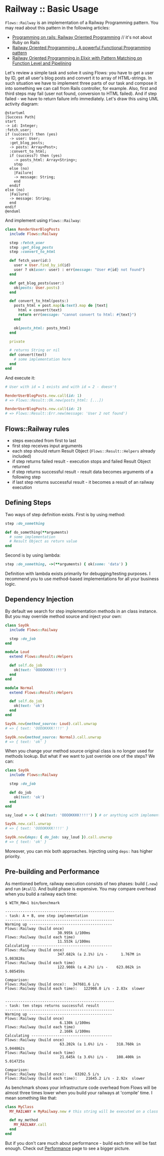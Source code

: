 # Railway :: Basic Usage

`Flows::Railway` is an implementation of a Railway Programming pattern. You may read about this pattern in the following articles:

* [Programming on rails: Railway Oriented Programming](http://sandordargo.com/blog/2017/09/27/railway_oriented_programming) // it's not about Ruby on Rails
* [Railway Oriented Programming : A powerful Functional Programming pattern](https://medium.com/@naveenkumarmuguda/railway-oriented-programming-a-powerful-functional-programming-pattern-ab454e467f31)
* [Railway Oriented Programming in Elixir with Pattern Matching on Function Level and Pipelining](https://medium.com/elixirlabs/railway-oriented-programming-in-elixir-with-pattern-matching-on-function-level-and-pipelining-e53972cede98)

Let's review a simple task and solve it using Flows: you have to get a user by ID, get all user's blog posts and convert it to array of HTML-strings. In such situation we have to implement three parts of our task and compose it into something we can call from Rails controller, for example. Also, first and third steps may fail (user not found, conversion to HTML failed). And if step failed - we have to return failure info immediately. Let's draw this using UML activity diagram:

```plantuml
@startuml
|Success Path|
start
-> id: Integer;
:fetch_user;
if (success?) then (yes)
  -> user: User;
  :get_blog_posts;
  -> posts: Array<Post>;
  :convert_to_html;
  if (success?) then (yes)
    -> posts_html: Array<String>;
    stop
  else (no)
    |Failure|
    -> message: String;
    end
  endif
else (no)
  |Failure|
  -> message: String;
  end
endif
@enduml
```

And implement using `Flows::Railway`:

```ruby
class RenderUserBlogPosts
  include Flows::Railway

  step :fetch_user
  step :get_blog_posts
  step :convert_to_html

  def fetch_user(id:)
    user = User.find_by_id(id)
    user ? ok(user: user) : err(message: "User #{id} not found")
  end

  def get_blog_posts(user:)
    ok(posts: User.posts)
  end

  def convert_to_html(posts:)
    posts_html = post.map(&:text).map do |text|
      html = convert(text)
      return err(message: "cannot convert to html: #{text}")
    end

    ok(posts_html: posts_html)
  end

  private

  # returns String or nil
  def convert(text)
    # some implementation here
  end
end
```

And execute it:

```ruby
# User with id = 1 exists and with id = 2 - doesn't

RenderUserBlogPosts.new.call(id: 1)
# => Flows::Result::Ok.new(posts_html: [...])

RenderUserBlogPosts.new.call(id: 2)
# => Flows::Result::Err.new(message: 'User 2 not found')
```

## Flows::Railway rules

* steps executed from first to last
* first step receives input arguments
* each step should return Result Object (`Flows::Result::Helpers` already included)
* if step returns failed result - execution stops and failed Result Object returned
* if step returns successful result - result data becomes arguments of a following step
* if last step returns successful result - it becomes a result of an railway execution

## Defining Steps

Two ways of step definition exists. First is by using method:

```ruby
step :do_something

def do_something(**arguments)
  # some implementation
  # Result Object as return value
end
```

Second is by using lambda:

```ruby
step :do_something, ->(**arguments) { ok(some: 'data') }
```

Definition with lambda exists primarily for debugging/testing purposes. I recommend you to use method-based implementations for all your business logic.

## Dependency Injection

By default we search for step implementation methods in an class instance. But you may override method source and inject your own:

```ruby
class SayOk
  include Flows::Railway

  step :do_job
end

module Loud
  extend Flows::Result::Helpers

  def self.do_job
    ok(text: 'OOOOKKKK!!!!')
  end
end

module Normal
  extend Flows::Result::Helpers

  def self.do_job
    ok(text: 'ok')
  end
end

SayOk.new(method_source: Loud).call.unwrap
# => { text: 'OOOOKKKK!!!!' }

SayOk.new(method_source: Normal).call.unwrap
# => { text: 'ok' }
```

When you change your method source original class is no longer used for methods lookup. But what if we want to just override one of the steps? We can:

```ruby
class SayOk
  include Flows::Railway

  step :do_job

  def do_job
    ok(text: 'ok')
  end
end

say_loud = -> { ok(text: 'OOOOKKKK!!!!') } # or anything with implemented #call method

SayOk.new.call.unwrap
# => { text: 'OOOOKKKK!!!!' }

SayOk.new(deps: { do_job: say_loud }).call.unwrap
# => { text: 'ok' }
```

Moreover, you can mix both approaches. Injecting using `deps:` has higher priority.

## Pre-building and Performance

As mentioned before, railway execution consists of two phases: build (`.new`) and run (`#call`). And build phase is expensive. You may compare overhead when you build a railway each time:

```
$ WITH_RW=1 bin/benchmark

--------------------------------------------------
- task: A + B, one step implementation
--------------------------------------------------
Warming up --------------------------------------
Flows::Railway (build once)
                        30.995k i/100ms
Flows::Railway (build each time)
                        11.553k i/100ms
Calculating -------------------------------------
Flows::Railway (build once)
                        347.682k (± 2.1%) i/s -      1.767M in   5.083828s
Flows::Railway (build each time)
                        122.908k (± 4.2%) i/s -    623.862k in   5.085459s

Comparison:
Flows::Railway (build once):   347681.6 i/s
Flows::Railway (build each time):   122908.0 i/s - 2.83x  slower


--------------------------------------------------
- task: ten steps returns successful result
--------------------------------------------------
Warming up --------------------------------------
Flows::Railway (build once)
                         6.130k i/100ms
Flows::Railway (build each time)
                         2.168k i/100ms
Calculating -------------------------------------
Flows::Railway (build once)
                         63.202k (± 1.6%) i/s -    318.760k in   5.044862s
Flows::Railway (build each time)
                         21.645k (± 3.6%) i/s -    108.400k in   5.014725s

Comparison:
Flows::Railway (build once):    63202.5 i/s
Flows::Railway (build each time):    21645.2 i/s - 2.92x  slower
```

As benchmark shows your infrastructure code overhead from Flows will be almost three times lower when you build your railways at 'compile' time. I mean something like that:

```ruby
class MyClass
  MY_RAILWAY = MyRailway.new # this string will be executed on a class loading stage

  def my_method
    MY_RAILWAY.call
  end
end
```

But if you don't care much about performance - build each time will be fast enough. Check out [Performance](overview/performance.md) page to see a bigger picture.
